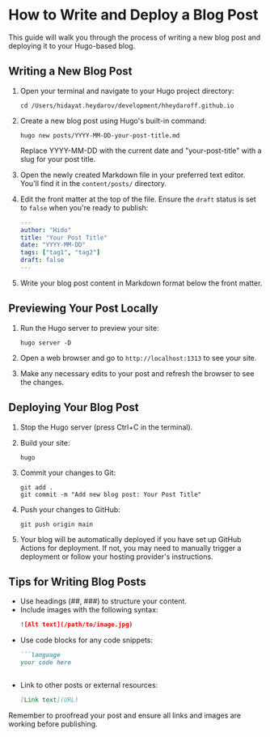 # How to Write and Deploy a Blog Post

This guide will walk you through the process of writing a new blog post and deploying it to your Hugo-based blog.

## Writing a New Blog Post

1. Open your terminal and navigate to your Hugo project directory:
   ```
   cd /Users/hidayat.heydarov/development/hheydaroff.github.io
   ```

2. Create a new blog post using Hugo's built-in command:
   ```
   hugo new posts/YYYY-MM-DD-your-post-title.md
   ```
   Replace YYYY-MM-DD with the current date and "your-post-title" with a slug for your post title.

3. Open the newly created Markdown file in your preferred text editor. You'll find it in the `content/posts/` directory.

4. Edit the front matter at the top of the file. Ensure the `draft` status is set to `false` when you're ready to publish:
   ```yaml
   ---
   author: "Hido"
   title: "Your Post Title"
   date: "YYYY-MM-DD"
   tags: ["tag1", "tag2"]
   draft: false
   ---
   ```

5. Write your blog post content in Markdown format below the front matter.

## Previewing Your Post Locally

1. Run the Hugo server to preview your site:
   ```
   hugo server -D
   ```

2. Open a web browser and go to `http://localhost:1313` to see your site.

3. Make any necessary edits to your post and refresh the browser to see the changes.

## Deploying Your Blog Post

1. Stop the Hugo server (press Ctrl+C in the terminal).

2. Build your site:
   ```
   hugo
   ```

3. Commit your changes to Git:
   ```
   git add .
   git commit -m "Add new blog post: Your Post Title"
   ```

4. Push your changes to GitHub:
   ```
   git push origin main
   ```

5. Your blog will be automatically deployed if you have set up GitHub Actions for deployment. If not, you may need to manually trigger a deployment or follow your hosting provider's instructions.

## Tips for Writing Blog Posts

- Use headings (##, ###) to structure your content.
- Include images with the following syntax:
  ```markdown
  ![Alt text](/path/to/image.jpg)
  ```
- Use code blocks for any code snippets:
  ```markdown
  ```language
  your code here
  ```
  ```
- Link to other posts or external resources:
  ```markdown
  [Link text](URL)
  ```

Remember to proofread your post and ensure all links and images are working before publishing.
